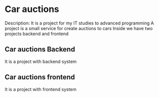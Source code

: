 # Car auctions
Description:
It is a project for my IT studies to advanced programming
A project is a small service for create auctions to cars
Inside we have two projects backend and frontend


## Car auctions Backend
It is a project with backend system

## Car auctions frontend
It is a project with frontend system
